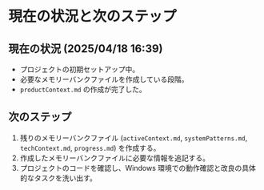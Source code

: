 # 現在の状況と次のステップ

## 現在の状況 (2025/04/18 16:39)

-   プロジェクトの初期セットアップ中。
-   必要なメモリーバンクファイルを作成している段階。
-   `productContext.md` の作成が完了した。

## 次のステップ

1.  残りのメモリーバンクファイル (`activeContext.md`, `systemPatterns.md`, `techContext.md`, `progress.md`) を作成する。
2.  作成したメモリーバンクファイルに必要な情報を追記する。
3.  プロジェクトのコードを確認し、Windows 環境での動作確認と改良の具体的なタスクを洗い出す。